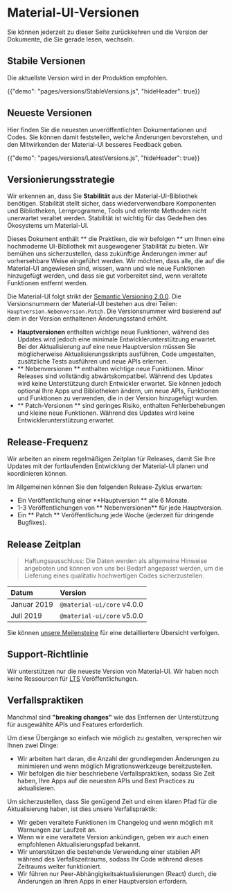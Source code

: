 # Material-UI-Versionen

<p class="description">Sie können jederzeit zu dieser Seite zurückkehren und die Version der Dokumente, die Sie gerade lesen, wechseln.</p>

## Stabile Versionen

Die aktuellste Version wird in der Produktion empfohlen.

{{"demo": "pages/versions/StableVersions.js", "hideHeader": true}}

## Neueste Versionen

Hier finden Sie die neuesten unveröffentlichten Dokumentationen und Codes. Sie können damit feststellen, welche Änderungen bevorstehen, und den Mitwirkenden der Material-UI besseres Feedback geben.

{{"demo": "pages/versions/LatestVersions.js", "hideHeader": true}}

## Versionierungsstrategie

Wir erkennen an, dass Sie **Stabilität** aus der Material-UI-Bibliothek benötigen. Stabilität stellt sicher, dass wiederverwendbare Komponenten und Bibliotheken, Lernprogramme, Tools und erlernte Methoden nicht unerwartet veraltet werden. Stabilität ist wichtig für das Gedeihen des Ökosystems um Material-UI.

Dieses Dokument enthält ** die Praktiken, die wir befolgen ** um Ihnen eine hochmoderne UI-Bibliothek mit ausgewogener Stabilität zu bieten. Wir bemühen uns sicherzustellen, dass zukünftige Änderungen immer auf vorhersehbare Weise eingeführt werden. Wir möchten, dass alle, die auf die Material-UI angewiesen sind, wissen, wann und wie neue Funktionen hinzugefügt werden, und dass sie gut vorbereitet sind, wenn veraltete Funktionen entfernt werden.

Die Material-UI folgt strikt der [ Semantic Versioning 2.0.0](https://semver.org/). Die Versionsnummern der Material-UI bestehen aus drei Teilen: `Hauptversion.Nebenversion.Patch`. Die Versionsnummer wird basierend auf dem in der Version enthaltenen Änderungsstand erhöht.

- **Hauptversionen** enthalten wichtige neue Funktionen, während des Updates wird jedoch eine minimale Entwicklerunterstützung erwartet. Bei der Aktualisierung auf eine neue Hauptversion müssen Sie möglicherweise Aktualisierungsskripts ausführen, Code umgestalten, zusätzliche Tests ausführen und neue APIs erlernen.
- ** Nebenversionen ** enthalten wichtige neue Funktionen. Minor Releases sind vollständig abwärtskompatibel. Während des Updates wird keine Unterstützung durch Entwickler erwartet. Sie können jedoch optional Ihre Apps und Bibliotheken ändern, um neue APIs, Funktionen und Funktionen zu verwenden, die in der Version hinzugefügt wurden.
- ** Patch-Versionen ** sind geringes Risiko, enthalten Fehlerbehebungen und kleine neue Funktionen. Während des Updates wird keine Entwicklerunterstützung erwartet.

## Release-Frequenz

Wir arbeiten an einem regelmäßigen Zeitplan für Releases, damit Sie Ihre Updates mit der fortlaufenden Entwicklung der Material-UI planen und koordinieren können.

Im Allgemeinen können Sie den folgenden Release-Zyklus erwarten:

- Ein Veröffentlichung einer **Hauptversion ** alle 6 Monate.
- 1-3 Veröffentlichungen von ** Nebenversionen** für jede Hauptversion.
- Ein ** Patch ** Veröffentlichung jede Woche (jederzeit für dringende Bugfixes).

## Release Zeitplan

> Haftungsausschluss: Die Daten werden als allgemeine Hinweise angeboten und können von uns bei Bedarf angepasst werden, um die Lieferung eines qualitativ hochwertigen Codes sicherzustellen.

| Datum       | Version                    |
|:----------- |:-------------------------- |
| Januar 2019 | `@material-ui/core` v4.0.0 |
| Juli 2019   | `@material-ui/core` v5.0.0 |

Sie können [unsere Meilensteine](https://github.com/mui-org/material-ui/milestones) für eine detailliertere Übersicht verfolgen.

## Support-Richtlinie

Wir unterstützen nur die neueste Version von Material-UI. Wir haben noch keine Ressourcen für [ LTS](https://en.wikipedia.org/wiki/Long-term_support) Veröffentlichungen.

## Verfallspraktiken

Manchmal sind **"breaking changes"** wie das Entfernen der Unterstützung für ausgewählte APIs und Features erforderlich.

Um diese Übergänge so einfach wie möglich zu gestalten, versprechen wir Ihnen zwei Dinge:

- Wir arbeiten hart daran, die Anzahl der grundlegenden Änderungen zu minimieren und wenn möglich Migrationswerkzeuge bereitzustellen.
- Wir befolgen die hier beschriebene Verfallspraktiken, sodass Sie Zeit haben, Ihre Apps auf die neuesten APIs und Best Practices zu aktualisieren.

Um sicherzustellen, dass Sie genügend Zeit und einen klaren Pfad für die Aktualisierung haben, ist dies unsere Verfallspraktik:

- Wir geben veraltete Funktionen im Changelog und wenn möglich mit Warnungen zur Laufzeit an.
- Wenn wir eine veraltete Version ankündigen, geben wir auch einen empfohlenen Aktualisierungspfad bekannt.
- Wir unterstützen die bestehende Verwendung einer stabilen API während des Verfallszeitraums, sodass Ihr Code während dieses Zeitraums weiter funktioniert.
- Wir führen nur Peer-Abhängigkeitsaktualisierungen (React) durch, die Änderungen an Ihren Apps in einer Hauptversion erfordern.